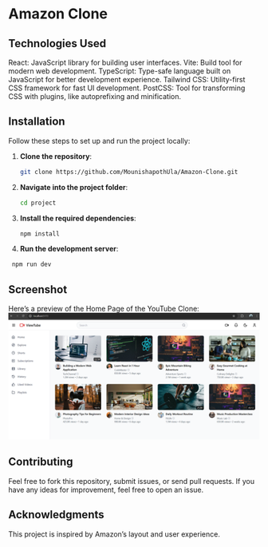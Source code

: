 # Amazon Clone

## Technologies Used

React: JavaScript library for building user interfaces.
Vite: Build tool for modern web development.
TypeScript: Type-safe language built on JavaScript for better development experience.
Tailwind CSS: Utility-first CSS framework for fast UI development.
PostCSS: Tool for transforming CSS with plugins, like autoprefixing and minification.

## Installation

Follow these steps to set up and run the project locally:

1. **Clone the repository**:
   ```bash
   git clone https://github.com/MounishapothUla/Amazon-Clone.git

2. **Navigate into the project folder**:
   ```bash
   cd project
3. **Install the required dependencies**:
   ```bash
   npm install
4. **Run the development server**:
  ```bash
   npm run dev
```
## Screenshot
Here’s a preview of the Home Page of the YouTube Clone:
![Home Page Screenshot](./screenshot.png)


## Contributing
Feel free to fork this repository, submit issues, or send pull requests. If you have any ideas for improvement, feel free to open an issue.

## Acknowledgments
This project is inspired by Amazon’s layout and user experience.




